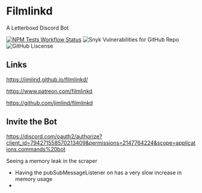 # Filmlinkd

A Letterboxd Discord Bot

[![NPM Tests Workflow Status](https://github.com/jimlind/filmlinkd/actions/workflows/run-npm-tests.yml/badge.svg)](https://github.com/jimlind/filmlinkd/actions/workflows/run-npm-tests.yml)
![Snyk Vulnerabilities for GitHub Repo](https://img.shields.io/snyk/vulnerabilities/github/jimlind/filmlinkd)
![GitHub Liscense](https://img.shields.io/github/license/jimlind/filmlinkd)

## Links

https://jimlind.github.io/filmlinkd/

https://www.patreon.com/filmlinkd

https://github.com/jimlind/filmlinkd

## Invite the Bot

https://discord.com/oauth2/authorize?client_id=794271558570213409&permissions=2147764224&scope=applications.commands%20bot

Seeing a memory leak in the scraper
* Having the pubSubMessageListener on has a very slow increase in memory usage
* 